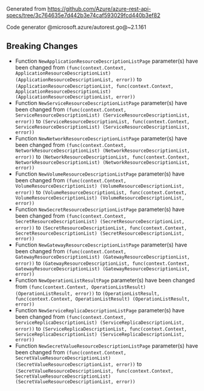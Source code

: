 Generated from https://github.com/Azure/azure-rest-api-specs/tree/3c764635e7d442b3e74caf593029fcd440b3ef82

Code generator @microsoft.azure/autorest.go@~2.1.161

## Breaking Changes

- Function `NewApplicationResourceDescriptionListPage` parameter(s) have been changed from `(func(context.Context, ApplicationResourceDescriptionList) (ApplicationResourceDescriptionList, error))` to `(ApplicationResourceDescriptionList, func(context.Context, ApplicationResourceDescriptionList) (ApplicationResourceDescriptionList, error))`
- Function `NewServiceResourceDescriptionListPage` parameter(s) have been changed from `(func(context.Context, ServiceResourceDescriptionList) (ServiceResourceDescriptionList, error))` to `(ServiceResourceDescriptionList, func(context.Context, ServiceResourceDescriptionList) (ServiceResourceDescriptionList, error))`
- Function `NewNetworkResourceDescriptionListPage` parameter(s) have been changed from `(func(context.Context, NetworkResourceDescriptionList) (NetworkResourceDescriptionList, error))` to `(NetworkResourceDescriptionList, func(context.Context, NetworkResourceDescriptionList) (NetworkResourceDescriptionList, error))`
- Function `NewVolumeResourceDescriptionListPage` parameter(s) have been changed from `(func(context.Context, VolumeResourceDescriptionList) (VolumeResourceDescriptionList, error))` to `(VolumeResourceDescriptionList, func(context.Context, VolumeResourceDescriptionList) (VolumeResourceDescriptionList, error))`
- Function `NewSecretResourceDescriptionListPage` parameter(s) have been changed from `(func(context.Context, SecretResourceDescriptionList) (SecretResourceDescriptionList, error))` to `(SecretResourceDescriptionList, func(context.Context, SecretResourceDescriptionList) (SecretResourceDescriptionList, error))`
- Function `NewGatewayResourceDescriptionListPage` parameter(s) have been changed from `(func(context.Context, GatewayResourceDescriptionList) (GatewayResourceDescriptionList, error))` to `(GatewayResourceDescriptionList, func(context.Context, GatewayResourceDescriptionList) (GatewayResourceDescriptionList, error))`
- Function `NewOperationListResultPage` parameter(s) have been changed from `(func(context.Context, OperationListResult) (OperationListResult, error))` to `(OperationListResult, func(context.Context, OperationListResult) (OperationListResult, error))`
- Function `NewServiceReplicaDescriptionListPage` parameter(s) have been changed from `(func(context.Context, ServiceReplicaDescriptionList) (ServiceReplicaDescriptionList, error))` to `(ServiceReplicaDescriptionList, func(context.Context, ServiceReplicaDescriptionList) (ServiceReplicaDescriptionList, error))`
- Function `NewSecretValueResourceDescriptionListPage` parameter(s) have been changed from `(func(context.Context, SecretValueResourceDescriptionList) (SecretValueResourceDescriptionList, error))` to `(SecretValueResourceDescriptionList, func(context.Context, SecretValueResourceDescriptionList) (SecretValueResourceDescriptionList, error))`

